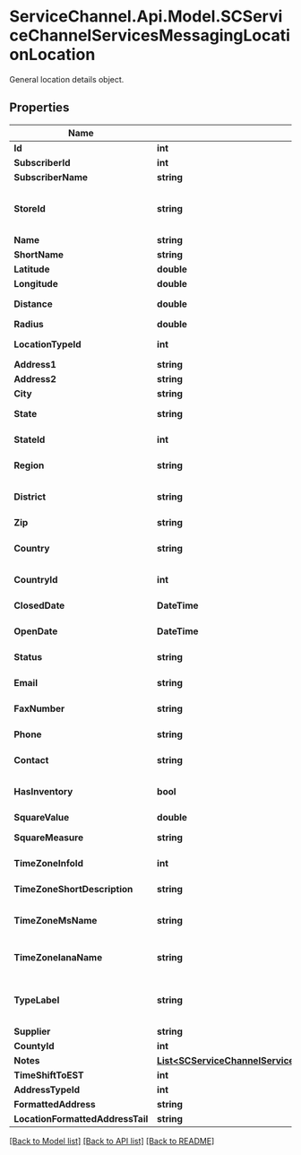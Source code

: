# ServiceChannel.Api.Model.SCServiceChannelServicesMessagingLocationLocation
General location details object.

## Properties

Name | Type | Description | Notes
------------ | ------------- | ------------- | -------------
**Id** | **int** | Unique location identifier. | [optional] 
**SubscriberId** | **int** | Unique subscriber identifier. | [optional] 
**SubscriberName** | **string** |  | [optional] 
**StoreId** | **string** | Alphanumeric identifier of the store in the client&#39;s system. Assigned by and unique per subscriber. | [optional] 
**Name** | **string** | Location name. | [optional] 
**ShortName** | **string** | Shortened location name. | [optional] 
**Latitude** | **double** | Global position. Latitude. | [optional] 
**Longitude** | **double** | Global position. Longitude. | [optional] 
**Distance** | **double** | Distance from GPS coordinate to this location | [optional] 
**Radius** | **double** | GPS radius for the location. | [optional] 
**LocationTypeId** | **int** | Numeric identifier of the location type. | [optional] 
**Address1** | **string** | Additional location address. | [optional] 
**Address2** | **string** | Main location address. | [optional] 
**City** | **string** | Location city. | [optional] 
**State** | **string** | State where the location is situated. | [optional] 
**StateId** | **int** | Numeric identifier of the location’s state. | [optional] 
**Region** | **string** | Part of the country where the location is situated. | [optional] 
**District** | **string** | Abbreviation of the town or country area where the location is situated. | [optional] 
**Zip** | **string** | Location ZIP or postal code. | [optional] 
**Country** | **string** | Abbreviation of the country name where the location is situated. | [optional] 
**CountryId** | **int** | Numeric identifier of the country of the location. | [optional] 
**ClosedDate** | **DateTime** | Last day when the location is open for business. | [optional] 
**OpenDate** | **DateTime** | First day when the location is open for business. | [optional] 
**Status** | **string** | Status of the location. Possible values: *open*, *closed*. | [optional] 
**Email** | **string** | Email the location can be contacted at. | [optional] 
**FaxNumber** | **string** | Fax number the location can be contacted at. | [optional] 
**Phone** | **string** | Contact phone number of the location. | [optional] 
**Contact** | **string** | Name of the main person to contact at the location. | [optional] 
**HasInventory** | **bool** | Indicates whether it’s an inventory location or not. Possible values: *true*, *false*. | [optional] [default to false]
**SquareValue** | **double** | Square value of the facility. | [optional] 
**SquareMeasure** | **string** | Unit or system of units for measuring location area. | [optional] 
**TimeZoneInfoId** | **int** | Numeric identifier of the location time zone. | [optional] 
**TimeZoneShortDescription** | **string** | Location time zone abbreviation. | [optional] 
**TimeZoneMsName** | **string** | Location time zone Microsoft Name. e.g \&quot;Eastern Standard Time\&quot; | [optional] 
**TimeZoneIanaName** | **string** | Location time zone Iana Name. e.g. \&quot;America/New_York\&quot; | [optional] 
**TypeLabel** | **string** | [Inventory location type](https://servicechannel.atlassian.net/wiki/spaces/SCU/pages/1209106525/Creating+Inventory+Locations?preview&#x3D;%2F1209106525%2F1205830388%2FSupply-House-Type.png). Possible values: *Location*, *Warehouse*, *Supply House*, *Truck*. | [optional] 
**Supplier** | **string** | Supplier’s location name. | [optional] 
**CountyId** | **int** | County numeric identifier. | [optional] 
**Notes** | [**List&lt;SCServiceChannelServicesMessagingLocationNoteLocationNote&gt;**](SCServiceChannelServicesMessagingLocationNoteLocationNote.md) |  | [optional] 
**TimeShiftToEST** | **int** |  | [optional] 
**AddressTypeId** | **int** | Address format pattern Id | [optional] 
**FormattedAddress** | **string** |  | [optional] 
**LocationFormattedAddressTail** | **string** |  | [optional] 

[[Back to Model list]](../README.md#documentation-for-models) [[Back to API list]](../README.md#documentation-for-api-endpoints) [[Back to README]](../README.md)

